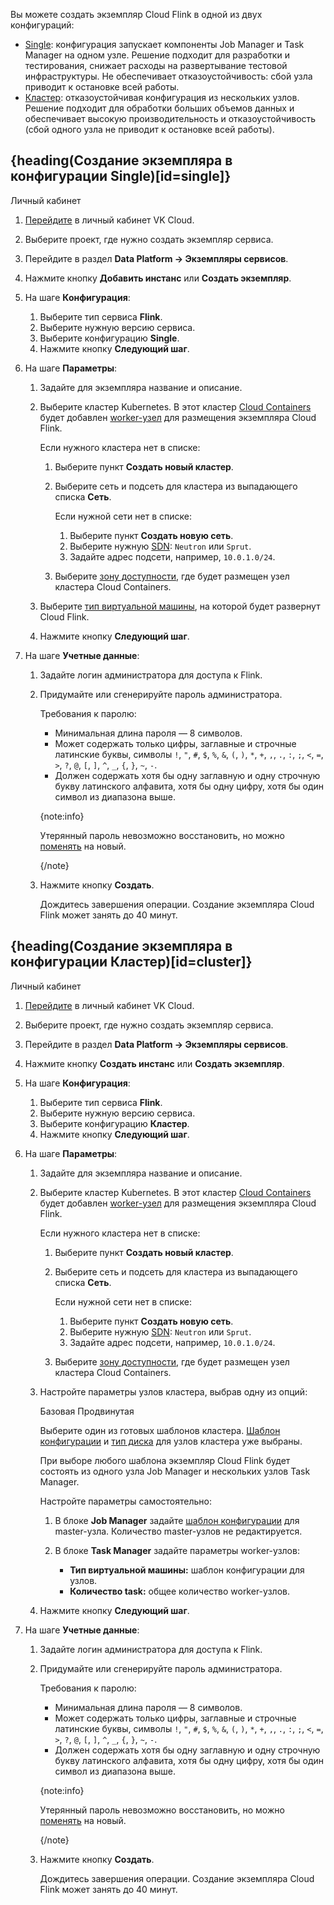 Вы можете создать экземпляр Cloud Flink в одной из двух конфигураций:

- [Single](#single): конфигурация запускает компоненты Job Manager и Task Manager на одном узле. Решение подходит для разработки и тестирования, снижает расходы на развертывание тестовой инфраструктуры. Не обеспечивает отказоустойчивость: сбой узла приводит к остановке всей работы. 
- [Кластер](#cluster): отказоустойчивая конфигурация из нескольких узлов. Решение подходит для обработки больших объемов данных и обеспечивает высокую производительность и отказоустойчивость (сбой одного узла не приводит к остановке всей работы).

## {heading(Создание экземпляра в конфигурации Single)[id=single]}

<tabs>
<tablist>
<tab>Личный кабинет</tab>
</tablist>
<tabpanel>

1. [Перейдите](https://msk.cloud.vk.com/app/) в личный кабинет VK Cloud.
1. Выберите проект, где нужно создать экземпляр сервиса.
1. Перейдите в раздел **Data Platform → Экземпляры сервисов**.
1. Нажмите кнопку **Добавить инстанс** или **Создать экземпляр**.
1. На шаге **Конфигурация**:

   1. Выберите тип сервиса **Flink**.
   1. Выберите нужную версию сервиса.
   1. Выберите конфигурацию **Single**.
   1. Нажмите кнопку **Следующий шаг**.

1. На шаге **Параметры**:

   1. Задайте для экземпляра название и описание.
   1. Выберите кластер Kubernetes. В этот кластер [Cloud Containers](/ru/kubernetes/k8s) будет добавлен [worker-узел](/ru/kubernetes/k8s/concepts/architecture#topologii_klastera) для размещения экземпляра Cloud Flink.

      Если нужного кластера нет в списке:

      1. Выберите пункт **Создать новый кластер**.
      1. Выберите сеть и подсеть для кластера из выпадающего списка **Сеть**.

         Если нужной сети нет в списке:

         1. Выберите пункт **Создать новую сеть**.
         1. Выберите нужную [SDN](/ru/networks/vnet/concepts/sdn): `Neutron` или `Sprut`.
         1. Задайте адрес подсети, например, `10.0.1.0/24`.

      1. Выберите [зону доступности](/ru/intro/start/concepts/architecture#az), где будет размещен узел кластера Cloud Containers.
   1. Выберите [тип виртуальной машины](/ru/computing/iaas/concepts/vm/flavor), на которой будет развернут Cloud Flink.
   1. Нажмите кнопку **Следующий шаг**.

1. На шаге **Учетные данные**:

   1. Задайте логин администратора для доступа к Flink.
   1. Придумайте или сгенерируйте пароль администратора.

      Требования к паролю:

      - Минимальная длина пароля — 8 символов.
      - Может содержать только цифры, заглавные и строчные латинские буквы, символы `!`, `"`, `#`, `$`, `%`, `&`, `(`, `)`, `*`, `+`, `,`, `.`, `:`, `;`, `<`, `=`, `>`, `?`, `@`, `[`, `]`, `^`, `_`, `{`, `}`, `~`, `-`.
      - Должен содержать хотя бы одну заглавную и одну строчную букву латинского алфавита, хотя бы одну цифру, хотя бы один символ из диапазона выше.

      {note:info}

      Утерянный пароль невозможно восстановить, но можно [поменять](../manage#change_password) на новый.

      {/note}

   1. Нажмите кнопку **Создать**.

      Дождитесь завершения операции. Создание экземпляра Cloud Flink может занять до 40 минут.

</tabpanel>
</tabs>

## {heading(Создание экземпляра в конфигурации Кластер)[id=cluster]}

<tabs>
<tablist>
<tab>Личный кабинет</tab>
</tablist>
<tabpanel>

1. [Перейдите](https://msk.cloud.vk.com/app/) в личный кабинет VK Cloud.
1. Выберите проект, где нужно создать экземпляр сервиса.
1. Перейдите в раздел **Data Platform → Экземпляры сервисов**.
1. Нажмите кнопку **Создать инстанс** или **Создать экземпляр**.
1. На шаге **Конфигурация**:

   1. Выберите тип сервиса **Flink**.
   1. Выберите нужную версию сервиса.
   1. Выберите конфигурацию **Кластер**.
   1. Нажмите кнопку **Следующий шаг**.

1. На шаге **Параметры**:

   1. Задайте для экземпляра название и описание.
   1. Выберите кластер Kubernetes. В этот кластер [Cloud Containers](/ru/kubernetes/k8s) будет добавлен [worker-узел](/ru/kubernetes/k8s/concepts/architecture#topologii_klastera) для размещения экземпляра Cloud Flink.

      Если нужного кластера нет в списке:

      1. Выберите пункт **Создать новый кластер**.
      1. Выберите сеть и подсеть для кластера из выпадающего списка **Сеть**.

         Если нужной сети нет в списке:

         1. Выберите пункт **Создать новую сеть**.
         1. Выберите нужную [SDN](/ru/networks/vnet/concepts/sdn): `Neutron` или `Sprut`.
         1. Задайте адрес подсети, например, `10.0.1.0/24`.

      1. Выберите [зону доступности](/ru/intro/start/concepts/architecture#az), где будет размещен узел кластера Cloud Containers.
   1. Настройте параметры узлов кластера, выбрав одну из опций:

      <tabs>
      <tablist>
      <tab>Базовая</tab>
      <tab>Продвинутая</tab>
      </tablist>
      <tabpanel>

      Выберите один из готовых шаблонов кластера. [Шаблон конфигурации](/ru/computing/iaas/concepts/vm/flavor) и [тип диска](/ru/computing/iaas/concepts/data-storage/disk-types#disk_types) для узлов кластера уже выбраны.

      При выборе любого шаблона экземпляр Cloud Flink будет состоять из одного узла Job Manager и нескольких узлов Task Manager.

      </tabpanel>
      <tabpanel>

      Настройте параметры самостоятельно:

      1. В блоке **Job Manager** задайте [шаблон конфигурации](/ru/computing/iaas/concepts/vm/flavor) для master-узла. Количество master-узлов не редактируется.
      1. В блоке **Task Manager** задайте параметры worker-узлов:

         - **Тип виртуальной машины:** шаблон конфигурации для узлов.
         - **Количество task:** общее количество worker-узлов.

      </tabpanel>
      </tabs>

   1. Нажмите кнопку **Следующий шаг**.

1. На шаге **Учетные данные**:

   1. Задайте логин администратора для доступа к Flink.
   1. Придумайте или сгенерируйте пароль администратора.

      Требования к паролю:

      - Минимальная длина пароля — 8 символов.
      - Может содержать только цифры, заглавные и строчные латинские буквы, символы `!`, `"`, `#`, `$`, `%`, `&`, `(`, `)`, `*`, `+`, `,`, `.`, `:`, `;`, `<`, `=`, `>`, `?`, `@`, `[`, `]`, `^`, `_`, `{`, `}`, `~`, `-`.
      - Должен содержать хотя бы одну заглавную и одну строчную букву латинского алфавита, хотя бы одну цифру, хотя бы один символ из диапазона выше.

      {note:info}

      Утерянный пароль невозможно восстановить, но можно [поменять](../manage#change_password) на новый.

      {/note}

   1. Нажмите кнопку **Создать**.

      Дождитесь завершения операции. Создание экземпляра Cloud Flink может занять до 40 минут.

</tabpanel>
</tabs>
